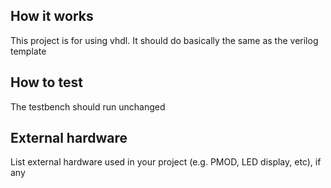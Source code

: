 <!---

This file is used to generate your project datasheet. Please fill in the information below and delete any unused
sections.

You can also include images in this folder and reference them in the markdown. Each image must be less than
512 kb in size, and the combined size of all images must be less than 1 MB.
-->

## How it works

This project is for using vhdl. It should do basically the same as the verilog template

## How to test

The testbench should run unchanged

## External hardware

List external hardware used in your project (e.g. PMOD, LED display, etc), if any
